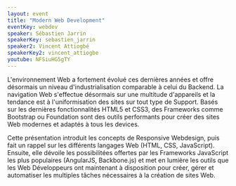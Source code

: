 ```yaml
---
layout: event
title: "Modern Web Development"
eventKey: webdev
speaker: Sébastien Jarrin
speakerKey: sebastien_jarrin
speaker2: Vincent Attiogbé
speakerKey2: vincent_attiogbe
youtube: NFSiuHG5gTY
---
```


L'environnement Web a fortement évolué ces dernières années et offre désormais un niveau d'industrialisation comparable à celui du Backend.
La navigation Web s'effectue désormais sur une multitude d'appareils et la tendance est à l'uniformisation des sites sur tout type de Support.
Basés sur les dernières fonctionnalités HTML5 et CSS3, des Frameworks comme Bootstrap ou Foundation sont des outils performants pour créer des sites Web modernes et adaptés à tous les devices.

Cette présentation introduit les concepts de Responsive Webdesign, puis fait un rappel sur les différents langages Web (HTML, CSS, JavaScript).
Ensuite, elle dévoile les possibilitées offertes par les Frameworks JavaScript les plus populaires (AngularJS, Backbone.js) et met en lumière les outils que les Web Développeurs ont maintenant à disposition pour créer, gérer et automatiser les multiples tâches nécessaires à la création de sites Web.